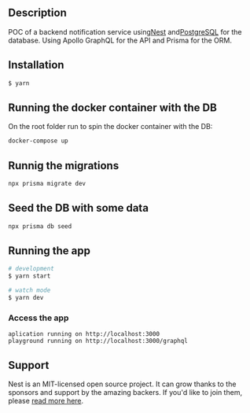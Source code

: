 ## Description

POC of a backend notification service using[Nest](https://github.com/nestjs/nest) and[PostgreSQL](https://www.postgresql.org/) for the database.
Using Apollo GraphQL for the API and Prisma for the ORM.

## Installation

```bash
$ yarn
```

## Running the docker container with the DB

On the root folder run to spin the docker container with the DB:

```bash
docker-compose up
```

## Runnig the migrations

```bash
npx prisma migrate dev

```

## Seed the DB with some data

```bash
npx prisma db seed

```

## Running the app

```bash
# development
$ yarn start

# watch mode
$ yarn dev

```

### Access the app

```
aplication running on http://localhost:3000
playground running on http://localhost:3000/graphql
```

## Support

Nest is an MIT-licensed open source project. It can grow thanks to the sponsors and support by the amazing backers. If you'd like to join them, please [read more here](https://docs.nestjs.com/support).
